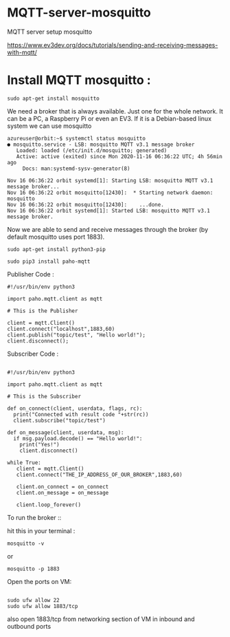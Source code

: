 # MQTT-server-mosquitto
MQTT server setup mosquitto


https://www.ev3dev.org/docs/tutorials/sending-and-receiving-messages-with-mqtt/



# Install MQTT mosquitto : 
``` sudo apt-get install mosquitto ```


We need a broker that is always available. Just one for the whole network. It can be a PC, a Raspberry Pi or even an EV3. If it is a Debian-based linux system we can use mosquitto

```
azureuser@orbit:~$ systemctl status mosquitto
● mosquitto.service - LSB: mosquitto MQTT v3.1 message broker
   Loaded: loaded (/etc/init.d/mosquitto; generated)
   Active: active (exited) since Mon 2020-11-16 06:36:22 UTC; 4h 56min ago
     Docs: man:systemd-sysv-generator(8)

Nov 16 06:36:22 orbit systemd[1]: Starting LSB: mosquitto MQTT v3.1 message broker...
Nov 16 06:36:22 orbit mosquitto[12430]:  * Starting network daemon: mosquitto
Nov 16 06:36:22 orbit mosquitto[12430]:    ...done.
Nov 16 06:36:22 orbit systemd[1]: Started LSB: mosquitto MQTT v3.1 message broker.

```

Now we are able to send and receive messages through the broker (by default mosquitto uses port 1883).

``` sudo apt-get install python3-pip ```

``` sudo pip3 install paho-mqtt ``` 

Publisher Code :

``` 
#!/usr/bin/env python3

import paho.mqtt.client as mqtt

# This is the Publisher

client = mqtt.Client()
client.connect("localhost",1883,60)
client.publish("topic/test", "Hello world!");
client.disconnect();
```

Subscriber Code :

```

#!/usr/bin/env python3

import paho.mqtt.client as mqtt

# This is the Subscriber

def on_connect(client, userdata, flags, rc):
  print("Connected with result code "+str(rc))
  client.subscribe("topic/test")

def on_message(client, userdata, msg):
  if msg.payload.decode() == "Hello world!":
    print("Yes!")
    client.disconnect()
    
while True:
   client = mqtt.Client()
   client.connect("THE_IP_ADDRESS_OF_OUR_BROKER",1883,60)

   client.on_connect = on_connect
   client.on_message = on_message

   client.loop_forever()
```
To run the broker ::

hit this in your terminal :

``` mosquitto -v ```

or 

``` mosquitto -p 1883 ```

Open the ports on VM:

``` sudo ufw enable

sudo ufw allow 22
sudo ufw allow 1883/tcp
```

also open 1883/tcp from networking section of VM in inbound and outbound ports


